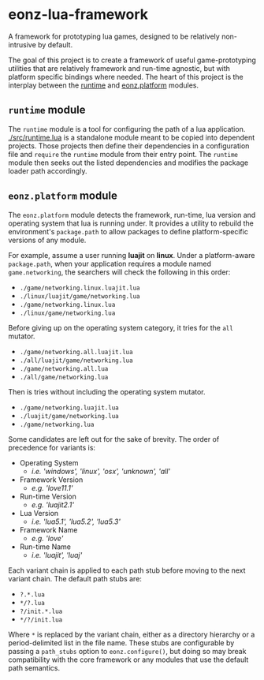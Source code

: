 # eonz-lua-framework

A framework for prototyping lua games, designed to be relatively non-intrusive
by default.

The goal of this project is to create a framework of useful game-prototyping
utilities that are relatively framework and run-time agnostic, but with platform
specific bindings where needed. The heart of this project is the interplay
between the [runtime](./src/runtime.lua) and [eonz.platform](./src/eonz/platform.lua)
modules.

## `runtime` module

The `runtime` module is a tool for configuring the path of a lua application.
[./src/runtime.lua](./src/runtime.lua) is a standalone module meant to be copied
into dependent projects. Those projects then define their dependencies in a
configuration file and `require` the `runtime` module from their entry point.
The `runtime` module then seeks out the listed dependencies and modifies the
package loader path accordingly.

## `eonz.platform` module

The `eonz.platform` module detects the framework, run-time, lua version and
operating system that lua is running under. It provides a utility to rebuild
the environment's `package.path` to allow packages to define platform-specific
versions of any module.

For example, assume a user running **luajit** on **linux**. Under a
platform-aware `package.path`, when your application requires a module named
`game.networking`, the searchers will check the following in this order:

* `./game/networking.linux.luajit.lua`
* `./linux/luajit/game/networking.lua`
* `./game/networking.linux.lua`
* `./linux/game/networking.lua`

Before giving up on the operating system category, it tries for the `all`
mutator.

* `./game/networking.all.luajit.lua`
* `./all/luajit/game/networking.lua`
* `./game/networking.all.lua`
* `./all/game/networking.lua`

Then is tries without including the operating system mutator.

* `./game/networking.luajit.lua`
* `./luajit/game/networking.lua`
* `./game/networking.lua`

Some candidates are left out for the sake of brevity. The order of precedence
for variants is:

* Operating System    
  * *i.e. 'windows', 'linux', 'osx', 'unknown', 'all'*
* Framework Version   
  * *e.g. 'love11.1'*
* Run-time Version   
  * *e.g. 'luajit2.1'*
* Lua Version   
  * *i.e. 'lua5.1', 'lua5.2', 'lua5.3'*
* Framework Name   
  * *e.g. 'love'*
* Run-time Name   
  * *i.e. 'luajit', 'luaj'*

Each variant chain is applied to each path stub before moving to the next
variant chain. The default path stubs are:

* `?.*.lua`
* `*/?.lua`
* `?/init.*.lua`
* `*/?/init.lua`

Where `*` is replaced by the variant chain, either as a directory hierarchy
or a period-delimited list in the file name. These stubs are configurable
by passing a `path_stubs` option to `eonz.configure()`, but doing so may
break compatibility with the core framework or any modules that use the
default path semantics.
